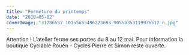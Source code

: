 ```yaml
---
title: "Fermeture du printemps"
date: "2018-05-02"
coverImage: "31786557_10155655496223693_90550353119936512_n.jpg"
---
```


Attention ! L'atelier ferme ses portes du 8 au 12 mai. Pour information la boutique Cyclable Rouen - Cycles Pierre et Simon reste ouverte.
